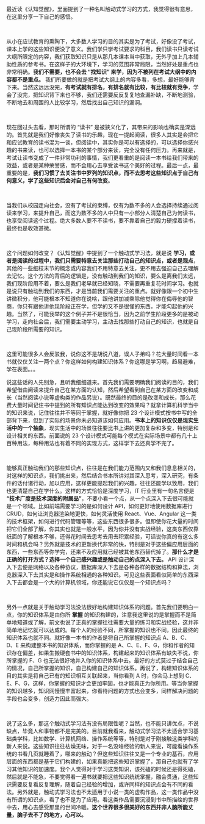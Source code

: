 最近读《认知觉醒》，里面提到了一种名叫触动式学习的方式，我觉得很有意思，在这里分享一下自己的感悟。

<br>

从小在应试教育的熏陶下，大多数人学习的目的其实是为了考试，好像没了考试，课本上学的这些知识便没了意义。我们学只学考试要求的科目，我们读书只读考试大纲所限定的内容，我们获取知识只是从那几本课本当中获取，无外乎加上几本辅助性质的参考书。在这样子的大环境下，学习的范围非常局限，当然好处是重点也非常明确。**我们不需要，也不会去 “找知识” 来学，因为不被列在考试大纲中的内容都不是重点。** 我们所要做的就是把考试大纲上的内容多看，多想，最好能够背下来。当然这远远没完，**有考试就有排名，有排名就有比较，有比较就有竞争**，学会了没完，把知识背下来也不够，我们还需要反反复复地查漏补缺，不断地测验，不断地去和周围的人比较学习，然后找出自己知识的漏洞。

<br>

现在回过头去看，那时所谓的 “读书” 是被狭义化了，其带来的影响也确实是深远的。首先就是我们好像丧失了读书的乐趣，现在一提起阅读，很多人其实是会把它和应试教育的读书混为一谈，但阅读中，其实你是可以有选择的，可以选择你感兴趣的书来读，也可以选择一本书的某个部分来读，完全没有任何压力。再来就是，考试让读书变成了一件非常功利的事情，我们更看重的是阅读一本书给我们带来的效益，或者是某种荣誉感，而不会用心去享受读书这个美好的过程。最后一点，最重要的是，**我们习惯了去关注书中罗列的知识点，而不去思考这些知识点于自己有何意义，学了这些知识后会对自己有何改变**。

<br>

当我们从校园走向社会，没有了考试的束缚，仅有为数不多的人会选择持续通过阅读来学习，来提升自己，而这为数不多的人中只有一小部分人清楚自己为何读书，也享受阅读这个过程。绝大多数人要不不读书，要不靠着自己的毅力硬撑着读书，最终也是收效甚微。

<br>

这个问题如何改变？《认知觉醒》中提到了一个触动式学习法，就是说 **学习，或者是阅读的过程中，我们只需要特意去关注那些打动自己的知识点，或者是观点**，其他的一些细枝末节的概念或内容我们不用特意去关注，更不用去强迫自己去理解去记忆。这个方法的背后的逻辑是，没有触动到我们的知识，要么是离我们太远，我们现阶段用不着，要么是我们老早就已经知晓，不需要再重复花时间学习。也就是说只有触动到我们的东西，才是当前我们需要关注的重点。就好像跟一个初中生讲微积分，他可能根本不知道你在说啥，跟他讲加减乘除他觉得你在侮辱他的智商，你只有跟他讲他现阶段正在学，但学的又不是很懂的东西，才能勾起他的兴趣。当然了，可能我举的这个例子并不是很恰当，因为之前学生阶段更多的是被动学习，走向社会后，我们需要主动学习，主动去找那些打动自己的知识，也就是自己现阶段所需要的知识。

<br>

这里可能很多人会反驳我，说你这不是胡说八道，误人子弟吗？花大量时间看一本书就仅仅关注一两个点？你这样如何构建知识体系？你这哪是学习啊，趋易避难，学在表面。。。

说这些话的人先别急，且听我细细道来。首先我们需要明确我们阅读的目的，我们希望借由阅读来提升自己在某方面的认知，然后希望看到自己在某方面的改变和成长（当然阅读小说等虚构类的作品另说）。既然最终的目的是改变和成长，那么花费大量时间记住书中提到的所有知识点能达到改变的效果吗？就拿计算机科学当中的知识来说，记住往往并不等同于掌握，就好像你把 23 个设计模式按书中写的全部背下来，但到了实际的场景你未必知道该如何应用。**书本上的知识仅仅是现实生活中的一个抽象**，现实生活中的场景往往要比书上讲的更加复杂和多变，特别是和设计相关的东西。前面说的 23 个设计模式可能每个模式在实际场景中都有几十上百种用法，每种用法也有着不同的实现方式，这样学下去还真学不完了。

<br>

能够真正触动我们的那些知识点，往往是在我们能力范围内又和我们息息相关的，对这样的知识点，我们挑出来，然后结合书本所讲对其深入思考，深入研究，有条件的话付诸行动，加以应用，这样更能提起我们的兴趣，往往还能学以致用，我们也更清楚自己在学什么。这样的方式恰恰是深度学习，IT 行业里有一句名言便是 **“技术广度是技术深度的附属品”**，不要小看一个点，从一个点深入下去很可能就是一个领域。比如前端需要学习的是如何设计 API，如何更好地使用数据库进行 CRUD，如何让浏览器渲染地更快，如何灵活使用 React、Vue、Angular 这一类的技术框架，如何进行代码管理等等，这些东西很多很多。但即使你花大量的时间把它们全部了解，你其实也就是一般水平，因为你并没有实战经验，这类东西仅靠纸面的了解根本不够，还得花时间去思考去用去积累经验，可话说你真的有这么多时间和机会吗？另外就是技术的更新换代非常的快，特别是对于这些偏应用层面的东西，一些东西等你学完，还来不及应用就已经被其他东西替代掉了。**那什么才是正确的打开方式？选择一个自己感兴趣或是触动自己的点深入下去。** API 设计深入下去便是网络以及各种协议，数据库深入下去是各种各样的数据结构和算法，浏览器深入下去其实是和操作系统相通的各种知识。可见这些表面看似简单的东西深入下去都会是一个大的计算机领域，你还能说它仅仅是一个知识点吗？

<br>

另外一点就是关于触动学习法没法很好地构建知识体系的问题。首先我们要明白一点，你的知识体系是由你所 **掌握** 的知识构建的，注意我这里说的是掌握而不是简单地知道或了解，前文也说了正真的掌握往往需要大量的练习和实战经验，这并非简单地记忆就可以达成的。每个人的经验不同，所掌握的知识也不同，因此最终的知识体系也就不同。就好像一本书的作者是将自己所掌握的知识点 A、B、C、D、E 来构建整本书的知识体系，而你掌握的是 A、C、E、F、G，你和作者的知识存在偏差，如果生搬硬套书中的知识体系，构建起来的知识体系有缺失不说，你所掌握的 F、G 也无法很好地并入你的知识体系中去。最好的方式莫过于结合自己的情况，自己所掌握的知识，自己构建自己的知识体系。再说了，构建知识体系的目的其实是将自己已有的知识相互关联起来，当你看到 A 时，你会马上想到 C、E、F、G，这样，你掌握的知识才会更加牢固，也才能真正为你所用。等当你掌握的知识越多，知识网慢慢丰富起来，你看待问题的方式也会变多，同样解决问题的手段也会变多，创造力因此而强大。

<br>

说了这么多，那这个触动式学习法有没有局限性呢？当然，也不能只讲优点，不说缺点，毕竟人和事物都不是完美的。目前就我看来，触动式学习法不太适合学习基础类学科，比如数学、计算机网络、操作系统等等，特别是对于刚接触这类学科的新人来说。这些知识往往枯燥无味，对于一名没啥经验的新人来说，可能看操作系统的书看几页就睡着了，哪来的触动？但这些知识往往又是一个专业的基石，应用层面的东西都是基于它们构建的，如果真能把这些知识掌握了，那自己也就有了学习其他知识的加速度。我个人觉得对于学习这类知识，该死磕的时候还是得死磕，然后就是不能急，不要觉得看一遍书就要把这些知识统统掌握，融会贯通，这些知识需要反复看反复理解，随着自己经验的增加，或许同样的知识点会有不同的看法。另外就是，触动式学习法也不太适用于小说一类的虚构作品，这一类作品中没有所谓的知识点，看了也不是为了应用。看这类作品需要沉浸到书中所描绘的世界中去，用心去感受那里的世间冷暖。**这个世界很多很美好的东西并非人脑所能丈量，脑子去不了的地方，心可以。**